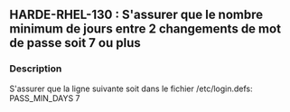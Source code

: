 ## HARDE-RHEL-130 : S'assurer que le nombre minimum de jours entre 2 changements de mot de passe soit 7 ou plus

### Description

S'assurer que la ligne suivante soit dans le fichier /etc/login.defs:
PASS_MIN_DAYS 7

